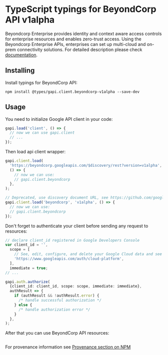 # TypeScript typings for BeyondCorp API v1alpha

Beyondcorp Enterprise provides identity and context aware access controls for enterprise resources and enables zero-trust access. Using the Beyondcorp Enterprise APIs, enterprises can set up multi-cloud and on-prem connectivity solutions.
For detailed description please check [documentation](https://cloud.google.com/).

## Installing

Install typings for BeyondCorp API:

```
npm install @types/gapi.client.beyondcorp-v1alpha --save-dev
```

## Usage

You need to initialize Google API client in your code:

```typescript
gapi.load('client', () => {
  // now we can use gapi.client
  // ...
});
```

Then load api client wrapper:

```typescript
gapi.client.load(
  'https://beyondcorp.googleapis.com/$discovery/rest?version=v1alpha',
  () => {
    // now we can use:
    // gapi.client.beyondcorp
  },
);
```

```typescript
// Deprecated, use discovery document URL, see https://github.com/google/google-api-javascript-client/blob/master/docs/reference.md#----gapiclientloadname----version----callback--
gapi.client.load('beyondcorp', 'v1alpha', () => {
  // now we can use:
  // gapi.client.beyondcorp
});
```

Don't forget to authenticate your client before sending any request to resources:

```typescript
// declare client_id registered in Google Developers Console
var client_id = '',
  scope = [
    // See, edit, configure, and delete your Google Cloud data and see the email address for your Google Account.
    'https://www.googleapis.com/auth/cloud-platform',
  ],
  immediate = true;
// ...

gapi.auth.authorize(
  {client_id: client_id, scope: scope, immediate: immediate},
  authResult => {
    if (authResult && !authResult.error) {
      /* handle successful authorization */
    } else {
      /* handle authorization error */
    }
  },
);
```

After that you can use BeyondCorp API resources: <!-- TODO: make this work for multiple namespaces -->

```typescript

```

For provenance information see [Provenance section on NPM](https://www.npmjs.com/package/@maxim_mazurok/gapi.client.beyondcorp-v1alpha#Provenance:~:text=none-,Provenance,-Built%20and%20signed)
